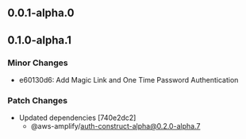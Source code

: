 ## 0.0.1-alpha.0

## 0.1.0-alpha.1

### Minor Changes

- e60130d6: Add Magic Link and One Time Password Authentication

### Patch Changes

- Updated dependencies [740e2dc2]
  - @aws-amplify/auth-construct-alpha@0.2.0-alpha.7

